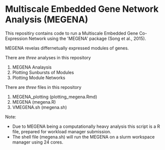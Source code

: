 # Multiscale Embedded Gene Network Analysis (MEGENA)

This repositiry contains code to run a Multiscale Embedded Gene Co-Expression Network using the 'MEGENA' package (Song et al., 2015).

MEGENA revelas differnetually expressed modules of genes.

There are *three* analyses in this repository
1) MEGENA Analaysis
2) Plotting Sunbursts of Modules
3) Plotting Module Networks

There are *three* files in this repository
1) MEGENA_plotting (plotting_megena.Rmd)
2) MEGENA (megena.R)
3) VMEGENA.sh (megena.sh)

Note: 
- Due to MEGENA being a computationally heavy analysis this script is a R file, prepared for workload manager submission. 
- The shell file (megena.sh) will run the MEGENA on a slurm workspace manager using 24 cores.
